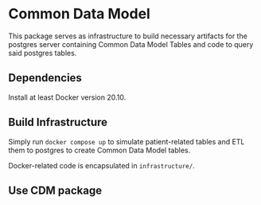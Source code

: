 # Common Data Model

This package serves as infrastructure to build necessary artifacts for the postgres server containing Common Data Model Tables and code to query said postgres tables.

## Dependencies
Install at least Docker version 20.10.
## Build Infrastructure
Simply run `docker compose up` to simulate patient-related tables and ETL them to postgres to create Common Data Model tables.

Docker-related code is encapsulated in `infrastructure/`.

## Use CDM package 



